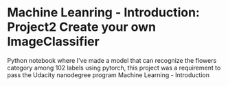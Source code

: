 # Machine Leanring - Introduction: Project2 Create your own ImageClassifier
Python notebook where I've made a model that can recognize the flowers category among 102 labels using pytorch, this project was a requirement to pass the Udacity nanodegree program Machine Learning - Introduction
